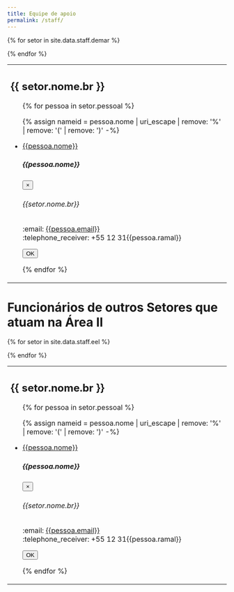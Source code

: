 ```yaml
---
title: Equipe de apoio
permalink: /staff/
---
```


<table class="table table-hover">

{% for setor in site.data.staff.demar %}

<tr>
<td>

<h2>{{ setor.nome.br }}</h2>

<ul>
  {% for pessoa in setor.pessoal %}

  <!-- Button trigger modal -->
  {% assign nameid = pessoa.nome | uri_escape | remove: '%' | remove: '(' | remove: ')' -%}
  <li>
    <a href="#" data-toggle="modal" data-target="#{{nameid}}">
    {{pessoa.nome}}
    </a>
  </li>

  <!-- Modal -->
  <div class="modal fade" id="{{nameid}}" tabindex="-1" role="dialog" aria-hidden="true">
    <div class="modal-dialog modal-dialog-centered" role="document">
      <div class="modal-content">
        <div class="modal-header bg-dark text-light">
          <h5 class="modal-title">{{pessoa.nome}}</h5>
          <button type="button" class="close text-light" data-dismiss="modal" aria-label="Close">
            <span aria-hidden="true">&times;</span>
          </button>
        </div>
        <div class="modal-body">
          <h6>{{setor.nome.br}}</h6>
          <p>
          :email: <a href="mailto:{{pessoa.email}}">{{pessoa.email}}</a><br/>
          :telephone_receiver: +55 12 31{{pessoa.ramal}}
          </p>
        </div>
        <div class="modal-footer">
          <button type="button" class="btn btn-secondary" data-dismiss="modal">OK</button>
        </div>
      </div>
    </div>
  </div>

  {% endfor %}

</ul>

</td>
</tr>

{% endfor %}

</table>

<h1 class="alert bg-dark text-light">Funcionários de outros Setores que atuam na Área II</h1>

<table class="table table-hover">

{% for setor in site.data.staff.eel %}

<tr>
<td>

<h2>{{ setor.nome.br }}</h2>

<ul>

  {% for pessoa in setor.pessoal %}

  <!-- Button trigger modal -->
  {% assign nameid = pessoa.nome | uri_escape | remove: '%' | remove: '(' | remove: ')' -%}
  <li>
    <a href="#" data-toggle="modal" data-target="#{{nameid}}">
    {{pessoa.nome}}
    </a>
  </li>

  <!-- Modal -->
  <div class="modal fade" id="{{nameid}}" tabindex="-1" role="dialog" aria-hidden="true">
    <div class="modal-dialog modal-dialog-centered" role="document">
      <div class="modal-content">
        <div class="modal-header bg-dark text-light">
          <h5 class="modal-title">{{pessoa.nome}}</h5>
          <button type="button" class="close text-light" data-dismiss="modal" aria-label="Close">
            <span aria-hidden="true">&times;</span>
          </button>
        </div>
        <div class="modal-body">
          <h6>{{setor.nome.br}}</h6>
          <p>
          :email: <a href="mailto:{{pessoa.email}}">{{pessoa.email}}</a><br/>
          :telephone_receiver: +55 12 31{{pessoa.ramal}}
          </p>
        </div>
        <div class="modal-footer">
          <button type="button" class="btn btn-secondary" data-dismiss="modal">OK</button>
        </div>
      </div>
    </div>
  </div>

  {% endfor %}

</ul>

</td>
</tr>

{% endfor %}

</table>
